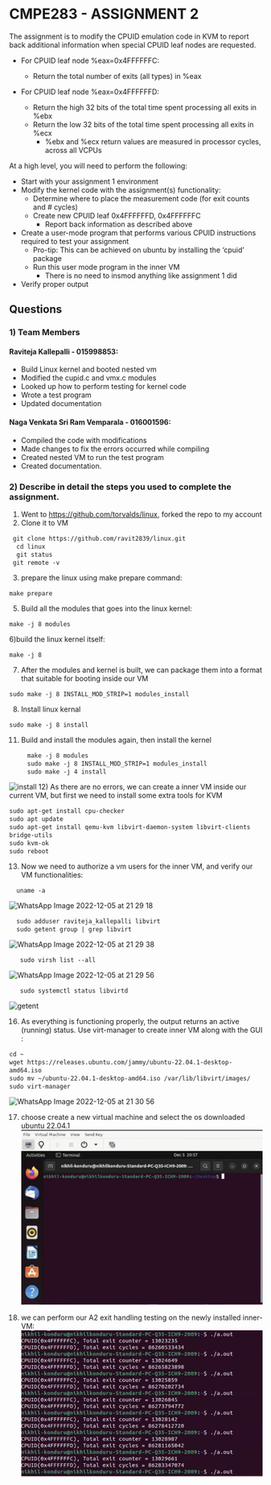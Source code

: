 # CMPE283 - ASSIGNMENT 2

The assignment is to modify the CPUID emulation code in KVM to report back additional information when special CPUID leaf nodes are requested.

* For CPUID leaf node %eax=0x4FFFFFFC:
  * Return the total number of exits (all types) in %eax

* For CPUID leaf node %eax=0x4FFFFFFD:
  * Return the high 32 bits of the total time spent processing all exits in %ebx 
  * Return the low 32 bits of the total time spent processing all exits in %ecx 
    * %ebx and %ecx return values are measured in processor cycles, across all VCPUs

At a high level, you will need to perform the following:
* Start with your assignment 1 environment 
* Modify the kernel code with the assignment(s) functionality:
  * Determine where to place the measurement code (for exit counts and # cycles)
  * Create new CPUID leaf 0x4FFFFFFD, 0x4FFFFFFC
    * Report back information as described above 
* Create a user-mode program that performs various CPUID instructions required to test your
assignment
  * Pro-tip: This can be achieved on ubuntu by installing the ‘cpuid’ package
  * Run this user mode program in the inner VM
    * There is no need to insmod anything like assignment 1 did
* Verify proper output

## Questions



### 1) Team Members

#### Raviteja Kallepalli - 015998853:
* Build Linux kernel and booted nested vm
* Modified the cupid.c and vmx.c modules
* Looked up how to perform testing for kernel code
* Wrote a test program
* Updated documentation

#### Naga Venkata Sri Ram Vemparala - 016001596:
* Compiled the code with modifications
* Made changes to fix the errors occurred while compiling
* Created nested VM to run the test program
* Created documentation.



### 2) Describe in detail the steps you used to complete the assignment.

1) Went to https://github.com/torvalds/linux, forked the repo to my account <br />
2) Clone it to VM  <br />
```
 git clone https://github.com/ravit2839/linux.git
  cd linux
  git status
 git remote -v 

```


3) prepare the linux using make prepare command: <br />
```
make prepare
```
5) Build all the modules that goes into the linux kernel:<br />
```
make -j 8 modules
```
6)build the linux kernel itself:  <br />
```
make -j 8
```
7) After the modules and kernel is built, we can package them into a format that suitable for booting inside our VM <br />
```
sudo make -j 8 INSTALL_MOD_STRIP=1 modules_install
```
8) Install linux kernal 
```
sudo make -j 8 install
```
11) Build and install the modules again, then install the kernel  <br />
```
     make -j 8 modules
     sudo make -j 8 INSTALL_MOD_STRIP=1 modules_install
     sudo make -j 4 install 
```
![install](!!!)
12) As there are no errors, we can create a inner VM inside our current VM,
but first we need to install some extra tools for KVM 
```
sudo apt-get install cpu-checker
sudo apt update
sudo apt-get install qemu-kvm libvirt-daemon-system libvirt-clients bridge-utils
sudo kvm-ok
sudo reboot
```
13) Now we need to authorize a vm users for the inner VM, and verify our VM functionalities:
```
  uname -a
```
![WhatsApp Image 2022-12-05 at 21 29 18](https://user-images.githubusercontent.com/68690234/205825091-9bebcee4-8944-442e-8708-00e324470529.jpeg)


```
  sudo adduser raviteja_kallepalli libvirt
  sudo getent group | grep libvirt 
```
![WhatsApp Image 2022-12-05 at 21 29 38](https://user-images.githubusercontent.com/68690234/205825331-21d41857-6718-41e4-8a63-b6f63de1c518.jpeg)

```
   sudo virsh list --all
```
![WhatsApp Image 2022-12-05 at 21 29 56](https://user-images.githubusercontent.com/68690234/205825392-ecaef2fe-e911-4e2a-8358-66e0aa4df7b5.jpeg)


```
   sudo systemctl status libvirtd 
```   
![getent](!!!!)

16) As everything is functioning properly, the output returns an active (running) status.
Use virt-manager to create  inner VM along with the GUI :
```
cd ~
wget https://releases.ubuntu.com/jammy/ubuntu-22.04.1-desktop-amd64.iso
sudo mv ~/ubuntu-22.04.1-desktop-amd64.iso /var/lib/libvirt/images/
sudo virt-manager
```   
![WhatsApp Image 2022-12-05 at 21 30 56](https://user-images.githubusercontent.com/68690234/205825684-e49e90b7-3374-4952-b15b-827bc7ecde97.jpeg)

17) choose create a new virtual machine  and select the os downloaded ubuntu 22.04.1 
![innervm](https://github.com/kondurunikhil/virtualisation_Ass_2/blob/main/images/inner-vm.png)

18) we can perform our A2 exit handling testing on the newly installed inner-VM:
![output](https://github.com/kondurunikhil/virtualisation_Ass_2/blob/main/images/out_put.png)
